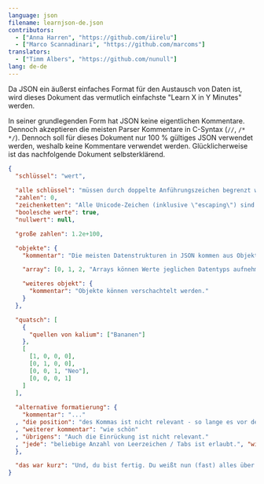 ```yaml
---
language: json
filename: learnjson-de.json
contributors:
  - ["Anna Harren", "https://github.com/iirelu"]
  - ["Marco Scannadinari", "https://github.com/marcoms"]
translators:
  - ["Timm Albers", "https://github.com/nunull"]
lang: de-de
---
```


Da JSON ein äußerst einfaches Format für den Austausch von Daten ist, wird dieses
Dokument das vermutlich einfachste "Learn X in Y Minutes" werden.

In seiner grundlegenden Form hat JSON keine eigentlichen Kommentare. Dennoch
akzeptieren die meisten Parser Kommentare in C-Syntax (`//`, `/* */`). Dennoch
soll für dieses Dokument nur 100 % gültiges JSON verwendet werden, weshalb keine
Kommentare verwendet werden. Glücklicherweise ist das nachfolgende Dokument
selbsterklärend.

```json
{
  "schlüssel": "wert",
  
  "alle schlüssel": "müssen durch doppelte Anführungszeichen begrenzt werden",
  "zahlen": 0,
  "zeichenketten": "Alle Unicode-Zeichen (inklusive \"escaping\") sind erlaubt.",
  "boolesche werte": true,
  "nullwert": null,

  "große zahlen": 1.2e+100,

  "objekte": {
    "kommentar": "Die meisten Datenstrukturen in JSON kommen aus Objekten.",

    "array": [0, 1, 2, "Arrays können Werte jeglichen Datentyps aufnehmen.", 4],

    "weiteres objekt": {
      "kommentar": "Objekte können verschachtelt werden."
    }
  },

  "quatsch": [
    {
      "quellen von kalium": ["Bananen"]
    },
    [
      [1, 0, 0, 0],
      [0, 1, 0, 0],
      [0, 0, 1, "Neo"],
      [0, 0, 0, 1]
    ]
  ],
  
  "alternative formatierung": {
    "kommentar": "..."
  , "die position": "des Kommas ist nicht relevant - so lange es vor dem Wert steht."
  , "weiterer kommentar": "wie schön"
  , "übrigens": "Auch die Einrückung ist nicht relevant." 
  , "jede": "beliebige Anzahl von Leerzeichen / Tabs ist erlaubt.", "wirklich?":true
  },

  "das war kurz": "Und, du bist fertig. Du weißt nun (fast) alles über JSON."
}
```

